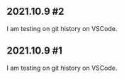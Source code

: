 ## 2021.10.9 #2
I am testing on git history on VSCode.

## 2021.10.9 #1
I am testing on git history on VSCode.

